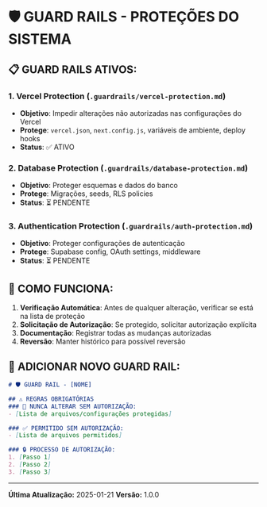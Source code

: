 # 🛡️ GUARD RAILS - PROTEÇÕES DO SISTEMA

## 📋 **GUARD RAILS ATIVOS:**

### 1. **Vercel Protection** (`.guardrails/vercel-protection.md`)
- **Objetivo**: Impedir alterações não autorizadas nas configurações do Vercel
- **Protege**: `vercel.json`, `next.config.js`, variáveis de ambiente, deploy hooks
- **Status**: ✅ ATIVO

### 2. **Database Protection** (`.guardrails/database-protection.md`)
- **Objetivo**: Proteger esquemas e dados do banco
- **Protege**: Migrações, seeds, RLS policies
- **Status**: ⏳ PENDENTE

### 3. **Authentication Protection** (`.guardrails/auth-protection.md`)
- **Objetivo**: Proteger configurações de autenticação
- **Protege**: Supabase config, OAuth settings, middleware
- **Status**: ⏳ PENDENTE

## 🎯 **COMO FUNCIONA:**

1. **Verificação Automática**: Antes de qualquer alteração, verificar se está na lista de proteção
2. **Solicitação de Autorização**: Se protegido, solicitar autorização explícita
3. **Documentação**: Registrar todas as mudanças autorizadas
4. **Reversão**: Manter histórico para possível reversão

## 📝 **ADICIONAR NOVO GUARD RAIL:**

```markdown
# 🛡️ GUARD RAIL - [NOME]

## ⚠️ REGRAS OBRIGATÓRIAS
### 🚫 NUNCA ALTERAR SEM AUTORIZAÇÃO:
- [Lista de arquivos/configurações protegidas]

### ✅ PERMITIDO SEM AUTORIZAÇÃO:
- [Lista de arquivos permitidos]

### 🔒 PROCESSO DE AUTORIZAÇÃO:
1. [Passo 1]
2. [Passo 2]
3. [Passo 3]
```

---
**Última Atualização:** 2025-01-21
**Versão:** 1.0.0
